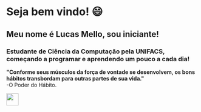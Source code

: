 # Seja bem vindo! :smile:
## Meu nome é Lucas Mello, sou iniciante!
### Estudante de Ciência da Computação pela UNIFACS, começando a programar e aprendendo um pouco a cada dia!

<strong> "Conforme seus músculos da força de vontade se desenvolvem, os bons hábitos transbordam para outras partes de sua vida."</strong> 
<br/>-O Poder do Hábito.
<footer>

   <!-- LINKEDIN ICON LINK -->
   <a align="left" href= "https://www.linkedin.com/in/lucas-de-mello-vieira-17339217b/" target="_blank"><img width = "32px" src = "https://cdn.exclaimer.com/Handbook%20Images/linkedin-icon_128x128.png?_ga=2.169565281.1993837563.1614991205-979785356.1614991205"></a>
     
     
 
